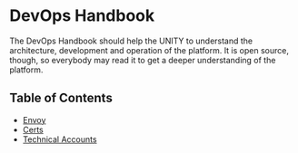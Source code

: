 <!-- DOCTOC SKIP -->

# DevOps Handbook

The DevOps Handbook should help the UNITY to understand the architecture, development and operation of the platform.
It is open source, though, so everybody may read it to get a deeper understanding of the platform.

## Table of Contents

* [Envoy](envoy.md)
* [Certs](certs.md)
* [Technical Accounts](technical-accounts.md)


